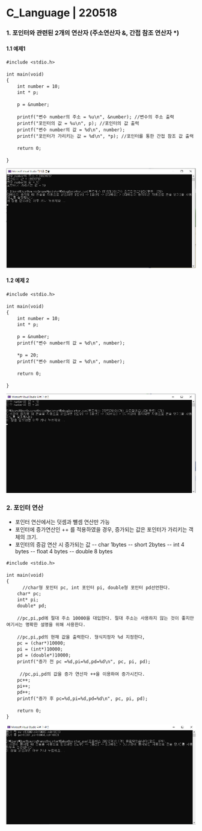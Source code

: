 

# C_Language | 220518

### 1. 포인터와 관련된 2개의 연산자 (주소연산자 &, 간접 참조 연산자 *)



#### 1.1 예제1
```
#include <stdio.h>

int main(void)
{
	int number = 10;
	int * p;

	p = &number;

	printf("변수 number의 주소 = %u\n", &number); //변수의 주소 출력
	printf("포인터의 값 = %u\n", p); //포인터의 값 출력
	printf("변수 number의 값 = %d\n", number);
	printf("포인터가 가리키는 값 = %d\n", *p); //포인터를 통한 간접 참조 값 출력

	return 0;

}
```

![Clipboard_2022-05-17-05-40-18.png](https://github.com/jinsirie/TIL/blob/5139bfbb5ae01164f3fc0e817f84a272913bb42f/img/Clipboard_2022-05-17-05-40-18.png)



#### 1.2 예제 2

```
#include <stdio.h>

int main(void)
{
	int number = 10;
	int * p;

	p = &number;
	printf("변수 number의 값 = %d\n", number);

	*p = 20;
	printf("변수 number의 값 = %d\n", number);

	return 0;

}

```


![Clipboard_2022-05-17-05-43-40.png](https://github.com/jinsirie/TIL/blob/5139bfbb5ae01164f3fc0e817f84a272913bb42f/img/Clipboard_2022-05-17-05-43-40.png)


### 2. 포인터 연산
- 포인터 연산에서는 덧셈과 뺼셈 연산만 가능
- 포인터에 증가연산인 ++ 를 적용하였을 경우, 증가되는 값은 포인터가 가리키는 객체의 크기.
- 포인터의 증감 연산 시 증가되는 값
-- char 1bytes
-- short 2bytes
-- int 4 bytes
-- float 4 bytes
-- double  8 bytes


```
#include <stdio.h>

int main(void)
{
      //char형 포인터 pc, int 포인터 pi, double형 포인터 pd선언한다.
	char* pc;
	int* pi;
	double* pd;

    //pc,pi,pd에 절대 주소 10000을 대입한다. 절대 주소는 사용하지 않는 것이 좋지만 여기서는 명확한 설명을 위해 사용한다.

    //pc,pi,pd의 현재 값을 출력한다. 형식지정자 %d 지정한다,
	pc = (char*)10000;
	pi = (int*)10000;
	pd = (double*)10000;
	printf("증가 전 pc =%d,pi=%d,pd=%d\n", pc, pi, pd);

     //pc,pi,pd의 값을 증가 연산자 ++을 이용하여 증가시킨다.
	pc++;
	pi++;
	pd++;
	printf("증가 후 pc=%d,pi=%d,pd=%d\n", pc, pi, pd);

	return 0;
}

```


![Clipboard_2022-05-18-05-48-44.png](https://github.com/jinsirie/TIL/blob/5139bfbb5ae01164f3fc0e817f84a272913bb42f/img/Clipboard_2022-05-18-05-48-44.png)



